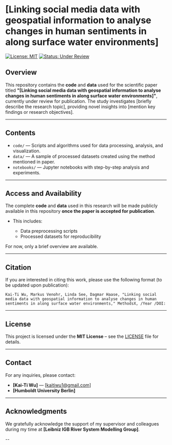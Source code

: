 # **\[Linking social media data with geospatial information to analyse changes in human sentiments in along surface water environments]**

[![License: MIT](https://img.shields.io/badge/License-MIT-green.svg)](https://opensource.org/licenses/MIT)
[![Status: Under Review](https://img.shields.io/badge/Status-Under%20Review-yellow.svg)]()

## **Overview**

This repository contains the **code** and **data** used for the scientific paper titled **"\[Linking social media data with geospatial information to analyse changes in human sentiments in along surface water environments]"**, currently under review for publication. The study investigates \[briefly describe the research topic], providing novel insights into \[mention key findings or research objectives].

---

## **Contents**

* `code/` — Scripts and algorithms used for data processing, analysis, and visualization.
* `data/` — A sample of processed datasets created using the method mentioned in paper.
* `notebooks/` — Jupyter notebooks with step-by-step analysis and experiments.

---

## **Access and Availability**

The complete **code** and **data** used in this research will be made publicly available in this repository **once the paper is accepted for publication**.

* This includes:

  * Data preprocessing scripts
  * Processed datasets for reproducibility

For now, only a brief overview are available.

---

## **Citation**

If you are interested in citing this work, please use the following format (to be updated upon publication):

```
Kai-Ti Wu, Markus Venohr, Linda See, Dagmar Haase, "Linking social media data with geospatial information to analyse changes in human sentiments in along surface water environments," MethodsX, /Year /DOI: 
```

---

## **License**

This project is licensed under the **MIT License** – see the [LICENSE](LICENSE) file for details.

---

## **Contact**

For any inquiries, please contact:

* **\[Kai-Ti Wu]** — \[kaitiwu1@gmail.com]
* **\[Humboldt University Berlin]**

---

## **Acknowledgments**

We gratefully acknowledge the support of my supervisor and colleagues during my time at **\[Leibniz IGB River System Modelling Group]**.

--
